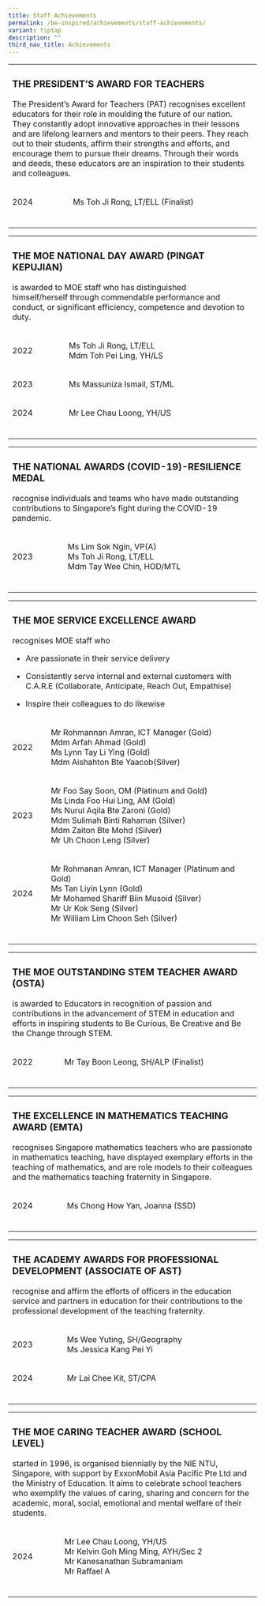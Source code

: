 ```yaml
---
title: Staff Achievements
permalink: /be-inspired/achievements/staff-achievements/
variant: tiptap
description: ""
third_nav_title: Achievements
---
```

<table style="minWidth: 50px">
<colgroup>
<col>
<col>
</colgroup>
<tbody>
<tr>
<td rowspan="1" colspan="2">
<h3><strong>THE PRESIDENT’S AWARD FOR TEACHERS</strong></h3>
<p>The President’s Award for Teachers (PAT) recognises excellent educators
for their role in moulding the future of our nation. They constantly adopt
innovative approaches in their lessons and are lifelong learners and mentors
to their peers. They reach out to their students, affirm their strengths
and efforts, and encourage them to pursue their dreams. Through their words
and deeds, these educators are an inspiration to their students and colleagues.</p>
</td>
</tr>
<tr>
<td rowspan="1" colspan="1">
<p>2024</p>
</td>
<td rowspan="1" colspan="1">
<p>&nbsp;Ms Toh Ji Rong, LT/ELL (Finalist)</p>
</td>
</tr>
<tr>
<td rowspan="1" colspan="1">
<p></p>
</td>
<td rowspan="1" colspan="1">
<p></p>
</td>
</tr>
</tbody>
</table>
<table style="minWidth: 50px">
<colgroup>
<col>
<col>
</colgroup>
<tbody>
<tr>
<td rowspan="1" colspan="2">
<h3><strong>THE MOE NATIONAL DAY AWARD (PINGAT KEPUJIAN)</strong></h3>
<p>is awarded to MOE staff who has distinguished himself/herself&nbsp;through
commendable performance and conduct, or significant efficiency, competence
and devotion to duty.</p>
</td>
</tr>
<tr>
<td rowspan="1" colspan="1">
<p>2022</p>
</td>
<td rowspan="1" colspan="1">
<p>Ms Toh Ji Rong, LT/ELL
<br>Mdm Toh Pei Ling, YH/LS</p>
</td>
</tr>
<tr>
<td rowspan="1" colspan="1">
<p>2023</p>
</td>
<td rowspan="1" colspan="1">
<p>Ms Massuniza Ismail, ST/ML</p>
</td>
</tr>
<tr>
<td rowspan="1" colspan="1">
<p>2024</p>
</td>
<td rowspan="1" colspan="1">
<p>Mr Lee Chau Loong, YH/US</p>
</td>
</tr>
<tr>
<td rowspan="1" colspan="1">
<p></p>
</td>
<td rowspan="1" colspan="1">
<p></p>
</td>
</tr>
</tbody>
</table>
<table style="minWidth: 50px">
<colgroup>
<col>
<col>
</colgroup>
<tbody>
<tr>
<td rowspan="1" colspan="2">
<h3><strong>THE NATIONAL AWARDS (COVID-19)-RESILIENCE MEDAL</strong></h3>
<p>recognise individuals and teams who have made outstanding contributions
to Singapore’s fight during the COVID-19 pandemic.</p>
</td>
</tr>
<tr>
<td rowspan="1" colspan="1">
<p>2023</p>
</td>
<td rowspan="1" colspan="1">
<p>Ms Lim Sok Ngin, VP(A)
<br>Ms Toh Ji Rong, LT/ELL
<br>Mdm Tay Wee Chin, HOD/MTL</p>
</td>
</tr>
<tr>
<td rowspan="1" colspan="1">
<p></p>
</td>
<td rowspan="1" colspan="1">
<p></p>
</td>
</tr>
</tbody>
</table>
<table style="minWidth: 50px">
<colgroup>
<col>
<col>
</colgroup>
<tbody>
<tr>
<td rowspan="1" colspan="2">
<h3><strong>THE MOE SERVICE EXCELLENCE AWARD</strong></h3>
<p>recognises MOE staff who</p>
<ul data-tight="true" class="tight">
<li>
<p>Are passionate in their service delivery</p>
</li>
<li>
<p>Consistently serve internal and external customers with C.A.R.E (Collaborate,
Anticipate, Reach Out, Empathise)</p>
</li>
<li>
<p>Inspire their colleagues to do likewise</p>
</li>
</ul>
</td>
</tr>
<tr>
<td rowspan="1" colspan="1">
<p>2022</p>
</td>
<td rowspan="1" colspan="1">
<p>Mr Rohmannan Amran, ICT Manager (Gold)
<br>Mdm Arfah Ahmad (Gold)
<br>Ms Lynn Tay Li Ying (Gold)
<br>Mdm Aishahton Bte Yaacob(Silver)</p>
</td>
</tr>
<tr>
<td rowspan="1" colspan="1">
<p>2023</p>
</td>
<td rowspan="1" colspan="1">
<p>Mr Foo Say Soon, OM (Platinum and Gold)
<br>Ms Linda Foo Hui Ling, AM (Gold)
<br>Ms Nurul Aqila Bte Zaroni (Gold)
<br>Mdm Sulimah Binti Rahaman (Silver)
<br>Mdm Zaiton Bte Mohd (Silver)
<br>Mr Uh Choon Leng (Silver)</p>
</td>
</tr>
<tr>
<td rowspan="1" colspan="1">
<p>2024</p>
</td>
<td rowspan="1" colspan="1">
<p>Mr Rohmanan Amran, ICT Manager (Platinum and Gold)
<br>Ms Tan Liyin Lynn (Gold)
<br>Mr Mohamed Shariff Biin Musoid (Silver)
<br>Mr Ur Kok Seng (Silver)
<br>Mr William Lim Choon Seh (Silver)</p>
</td>
</tr>
<tr>
<td rowspan="1" colspan="1">
<p></p>
</td>
<td rowspan="1" colspan="1">
<p></p>
</td>
</tr>
</tbody>
</table>
<table style="minWidth: 50px">
<colgroup>
<col>
<col>
</colgroup>
<tbody>
<tr>
<td rowspan="1" colspan="2">
<h3><strong>THE MOE OUTSTANDING STEM TEACHER AWARD (OSTA)</strong></h3>
<p>is awarded to Educators in recognition of passion and contributions in
the advancement of STEM in education and efforts in inspiring students
to&nbsp;Be Curious, Be Creative and Be the Change&nbsp;through STEM.</p>
</td>
</tr>
<tr>
<td rowspan="1" colspan="1">
<p>2022</p>
</td>
<td rowspan="1" colspan="1">
<p>Mr Tay Boon Leong, SH/ALP (Finalist)</p>
</td>
</tr>
<tr>
<td rowspan="1" colspan="1">
<p></p>
</td>
<td rowspan="1" colspan="1">
<p></p>
</td>
</tr>
</tbody>
</table>
<table style="minWidth: 50px">
<colgroup>
<col>
<col>
</colgroup>
<tbody>
<tr>
<td rowspan="1" colspan="2">
<h3><strong>THE EXCELLENCE IN MATHEMATICS TEACHING AWARD (EMTA)</strong></h3>
<p>recognises Singapore mathematics teachers who are passionate in mathematics
teaching, have displayed exemplary efforts in the teaching of mathematics,
and are role models to their colleagues and the mathematics teaching fraternity
in Singapore.</p>
</td>
</tr>
<tr>
<td rowspan="1" colspan="1">
<p>2024</p>
</td>
<td rowspan="1" colspan="1">
<p>Ms Chong How Yan, Joanna (SSD)</p>
</td>
</tr>
<tr>
<td rowspan="1" colspan="1">
<p></p>
</td>
<td rowspan="1" colspan="1">
<p></p>
</td>
</tr>
</tbody>
</table>
<table style="minWidth: 50px">
<colgroup>
<col>
<col>
</colgroup>
<tbody>
<tr>
<td rowspan="1" colspan="2">
<h3><strong>THE ACADEMY AWARDS FOR PROFESSIONAL DEVELOPMENT (ASSOCIATE OF AST)</strong></h3>
<p>recognise and affirm the efforts of officers in the education service
and partners in education for their contributions to the professional development
of the teaching fraternity.</p>
</td>
</tr>
<tr>
<td rowspan="1" colspan="1">
<p>2023</p>
</td>
<td rowspan="1" colspan="1">
<p>Ms Wee Yuting, SH/Geography
<br>Ms Jessica Kang Pei Yi</p>
</td>
</tr>
<tr>
<td rowspan="1" colspan="1">
<p>2024</p>
</td>
<td rowspan="1" colspan="1">
<p>Mr Lai Chee Kit, ST/CPA</p>
</td>
</tr>
<tr>
<td rowspan="1" colspan="1">
<p></p>
</td>
<td rowspan="1" colspan="1">
<p></p>
</td>
</tr>
</tbody>
</table>
<table style="minWidth: 50px">
<colgroup>
<col>
<col>
</colgroup>
<tbody>
<tr>
<td rowspan="1" colspan="2">
<h3><strong>THE MOE CARING TEACHER AWARD (SCHOOL LEVEL)</strong></h3>
<p>started in 1996, is organised biennially by the NIE NTU, Singapore, with
support by ExxonMobil Asia Pacific Pte Ltd and the Ministry of Education.
It aims to celebrate school teachers who exemplify the values of caring,
sharing and concern for the academic, moral, social, emotional and mental
welfare of their students.</p>
</td>
</tr>
<tr>
<td rowspan="1" colspan="1">
<p>2024</p>
</td>
<td rowspan="1" colspan="1">
<p>Mr Lee Chau Loong, YH/US
<br>Mr Kelvin Goh Ming Ming, AYH/Sec 2
<br>Mr Kanesanathan Subramaniam
<br>Mr Raffael A</p>
</td>
</tr>
<tr>
<td rowspan="1" colspan="1">
<p></p>
</td>
<td rowspan="1" colspan="1">
<p></p>
</td>
</tr>
</tbody>
</table>
<p>&nbsp;</p>